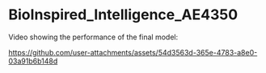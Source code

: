 # BioInspired_Intelligence_AE4350

Video showing the performance of the final model:

https://github.com/user-attachments/assets/54d3563d-365e-4783-a8e0-03a91b6b148d
